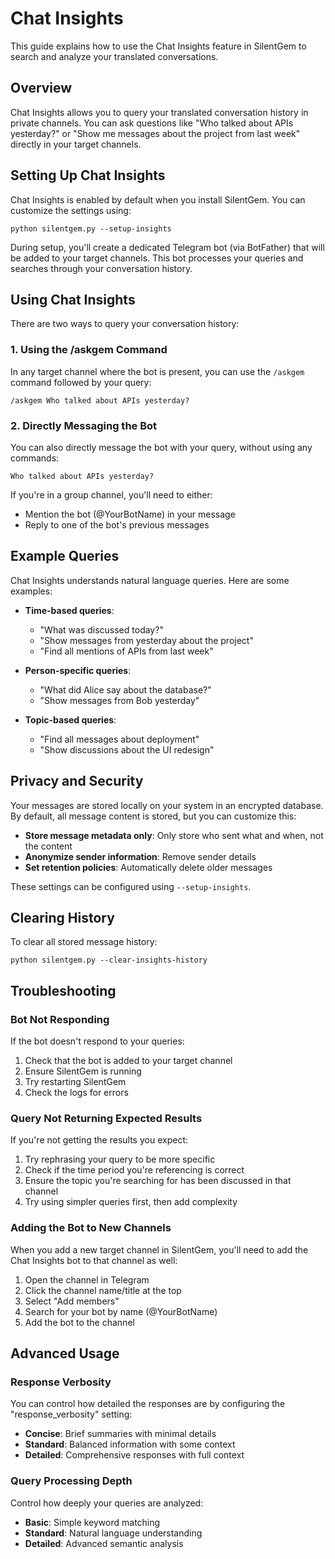 # Chat Insights

This guide explains how to use the Chat Insights feature in SilentGem to search and analyze your translated conversations.

## Overview

Chat Insights allows you to query your translated conversation history in private channels. You can ask questions like "Who talked about APIs yesterday?" or "Show me messages about the project from last week" directly in your target channels.

## Setting Up Chat Insights

Chat Insights is enabled by default when you install SilentGem. You can customize the settings using:

```
python silentgem.py --setup-insights
```

During setup, you'll create a dedicated Telegram bot (via BotFather) that will be added to your target channels. This bot processes your queries and searches through your conversation history.

## Using Chat Insights

There are two ways to query your conversation history:

### 1. Using the /askgem Command

In any target channel where the bot is present, you can use the `/askgem` command followed by your query:

```
/askgem Who talked about APIs yesterday?
```

### 2. Directly Messaging the Bot

You can also directly message the bot with your query, without using any commands:

```
Who talked about APIs yesterday?
```

If you're in a group channel, you'll need to either:
- Mention the bot (@YourBotName) in your message
- Reply to one of the bot's previous messages

## Example Queries

Chat Insights understands natural language queries. Here are some examples:

- **Time-based queries**:
  - "What was discussed today?"
  - "Show messages from yesterday about the project"
  - "Find all mentions of APIs from last week"

- **Person-specific queries**:
  - "What did Alice say about the database?"
  - "Show messages from Bob yesterday"

- **Topic-based queries**:
  - "Find all messages about deployment"
  - "Show discussions about the UI redesign"

## Privacy and Security

Your messages are stored locally on your system in an encrypted database. By default, all message content is stored, but you can customize this:

- **Store message metadata only**: Only store who sent what and when, not the content
- **Anonymize sender information**: Remove sender details 
- **Set retention policies**: Automatically delete older messages

These settings can be configured using `--setup-insights`.

## Clearing History

To clear all stored message history:

```
python silentgem.py --clear-insights-history
```

## Troubleshooting

### Bot Not Responding

If the bot doesn't respond to your queries:

1. Check that the bot is added to your target channel
2. Ensure SilentGem is running
3. Try restarting SilentGem
4. Check the logs for errors

### Query Not Returning Expected Results

If you're not getting the results you expect:

1. Try rephrasing your query to be more specific
2. Check if the time period you're referencing is correct
3. Ensure the topic you're searching for has been discussed in that channel
4. Try using simpler queries first, then add complexity

### Adding the Bot to New Channels

When you add a new target channel in SilentGem, you'll need to add the Chat Insights bot to that channel as well:

1. Open the channel in Telegram
2. Click the channel name/title at the top
3. Select "Add members"
4. Search for your bot by name (@YourBotName)
5. Add the bot to the channel

## Advanced Usage

### Response Verbosity

You can control how detailed the responses are by configuring the "response_verbosity" setting:

- **Concise**: Brief summaries with minimal details
- **Standard**: Balanced information with some context
- **Detailed**: Comprehensive responses with full context

### Query Processing Depth

Control how deeply your queries are analyzed:

- **Basic**: Simple keyword matching
- **Standard**: Natural language understanding
- **Detailed**: Advanced semantic analysis 